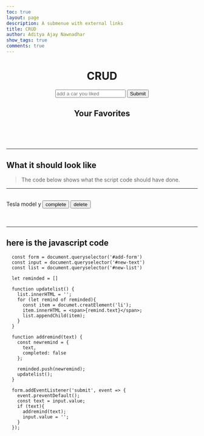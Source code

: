 ```yaml
---
toc: true
layout: page
description: A submenue with external links
title: CRUD
author: Aditya Ajay Nawnadhar
show_tags: true
comments: true
---
```


<style>
  .inputform{
    text-align:center;
  }

  .mylist{
    margin: 5rem;
  }
</style>

<h1 style = "text-align: center"> CRUD </h1>
 <form class = "inputform" id = "add-form">
  <input type = "text" id = "new-text" placeholder = "add a car you liked">
  <button type = "submit"> Submit </button>
 </form>
 <h2 style = "text-align: center"> Your Favorites </h2>
 <ul class = "mylist" id = "new-list"></ul>

<script>
  const form = document.querySelector('#add-form')
  const input = document.querySelector('#new-text')
  const list = document.querySelector('#new-list')

  let reminded = []

  function updatelist() {
    list.innerHTML = '';
    for (let remind of reminded){
      const item = document.createElement('li');
      item.innerHTML = <span> {remind.text} </span>;
      list.appendChild(item);
    }
  }

  function addremind(text) {
    const newremind = {
      text, 
      completed: false
    };

    reminded.push(newremind);
    updatelist();
  }

  form.addEventListener('submit', event => {
    event.preventDefault();
    const text = input.value;
    if (text){
      addremind(text);
      input.value = '';
    }
  });
</script>

----

## What it should look like 
> The code below shows what the script code should have done.

----

<br>
<div>
    <span> Tesla model y </span> 
    <button>complete</button>
    <button>delete</button>
</div>
<br>
<br>

-----

## here is the javascript code

``` 
  const form = document.queryselector('#add-form')
  const input = document.queryselector('#new-text')
  const list = document.queryselector('#new-list')

  let reminded = []

  function updatelist() {
    list.innerHTML = '';
    for (let remind of reminded){
      const item = documet.creatElement('li');
      item.innerHTML = <span>{remind.text}</span>;
      list.appendChild(item);
    }
  }

  function addremind(text) {
    const newremind = {
      text, 
      completed: false
    };

    reminded.push(newremind);
    updatelist();
  }

  form.addEventListener('submit', event => {
    event.preventDefault();
    const text = input.value;
    if (text){
      addremind(text);
      input.value = '';
    }
  });

  ```